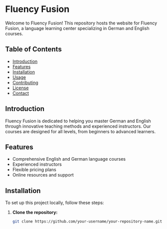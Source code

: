 # Fluency Fusion

Welcome to Fluency Fusion! This repository hosts the website for Fluency Fusion, a language learning center specializing in German and English courses.

## Table of Contents

- [Introduction](#introduction)
- [Features](#features)
- [Installation](#installation)
- [Usage](#usage)
- [Contributing](#contributing)
- [License](#license)
- [Contact](#contact)

## Introduction

Fluency Fusion is dedicated to helping you master German and English through innovative teaching methods and experienced instructors. Our courses are designed for all levels, from beginners to advanced learners.

## Features

- Comprehensive English and German language courses
- Experienced instructors
- Flexible pricing plans
- Online resources and support

## Installation

To set up this project locally, follow these steps:

1. **Clone the repository:**
   ```bash
   git clone https://github.com/your-username/your-repository-name.git
